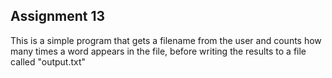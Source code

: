 ## Assignment 13

This is a simple program that gets a filename from the user and counts how many times a word appears
in the file, before writing the results to a file called "output.txt"
